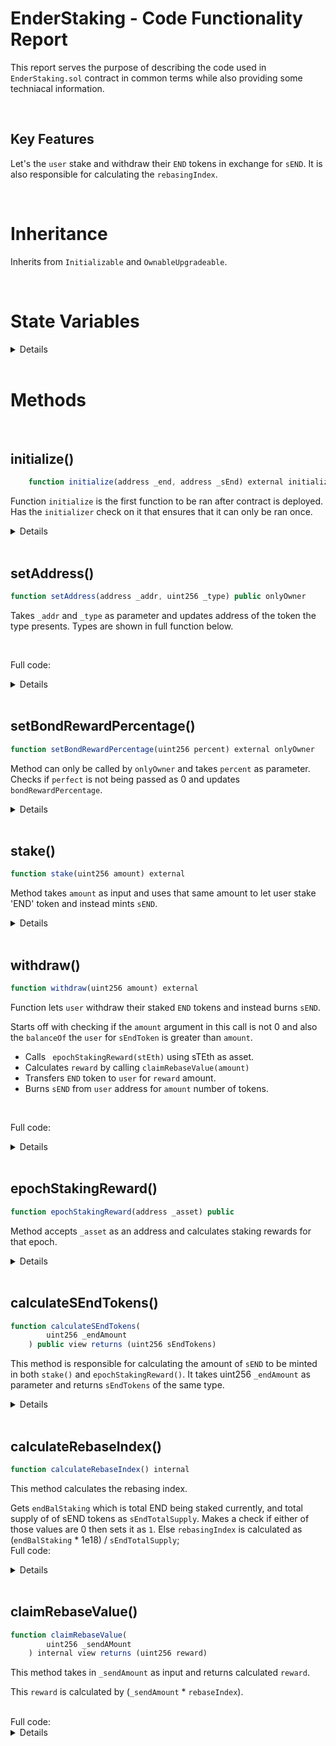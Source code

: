 # EnderStaking - Code Functionality Report

This report serves the purpose of describing the code used in `EnderStaking.sol` contract in common terms while also providing some techniacal information.

<br>

## Key Features

Let's the `user` stake and withdraw their `END` tokens in exchange for `sEND`. It is also responsible for calculating the `rebasingIndex`.

<br>

# Inheritance

Inherits from `Initializable` and `OwnableUpgradeable`.

<br>

# State Variables

<details>

```javascript
    uint public bondRewardPercentage; // Reward percentage for bonds
    uint public rebasingIndex;     // Rebase Index

    address public endToken; // END token contract address
    address public sEndToken; // sEND token contract address
    address public enderTreasury; // EnderTreasury contract address
    address public enderBond; // EnderBond contract address
    address public keeper;  // Chainlink Keeper contract address
    address public stEth;    // stETH contract address
```

</details>

<br>

# Methods

<br>

## initialize()

```javascript
    function initialize(address _end, address _sEnd) external initializer
```

Function `initialize` is the first function to be ran after contract is deployed. Has the `initializer` check on it that ensures that it can only be ran once.

<details>
Takes 2 parameters -

- `_end` - Sets address of END token
- `_sEnd` - Sets address of sEND token

Updates following once ran.

1. `__Ownable_init();` - Ownable contract initializer
2. `setAddress(_end, 3);` - sets address of END token from `setAddress()`
3. `setAddress(_sEnd, 4);` - sets address of sEND token from `setAddress()
4. `bondRewardPercentage = 10;` - set initial value of `bondRewardPercentage`

 </details>

 <br>

## setAddress()

```javascript
function setAddress(address _addr, uint256 _type) public onlyOwner
```

Takes `_addr` and `_type` as parameter and updates address of the token the type presents. Types are shown in full function below.

<br>

Full code:

<details>

```javascript
    function setAddress(address _addr, uint256 _type) public onlyOwner {
        if (_addr == address(0)) revert ZeroAddress();

        if (_type == 1) enderBond = _addr;
        else if (_type == 2) enderTreasury = _addr;
        else if (_type == 3) endToken = _addr;
        else if (_type == 4) sEndToken = _addr;
        else if (_type == 5) keeper = _addr;
        else if (_type == 6) stEth = _addr;

        emit AddressUpdated(_addr, _type);
    }

```

</details>

<br>

## setBondRewardPercentage()

```javascript
function setBondRewardPercentage(uint256 percent) external onlyOwner
```

Method can only be called by `onlyOwner` and takes `percent` as parameter. Checks if `perfect` is not being passed as 0 and updates `bondRewardPercentage`.

<details>

<br>

Full code:

```javascript
 function setBondRewardPercentage(uint256 percent) external onlyOwner {
        if (percent == 0) revert InvalidAmount();

        bondRewardPercentage = percent;
        emit PercentUpdated(bondRewardPercentage);
    }
```

</details>

<br>

## stake()

```javascript
function stake(uint256 amount) external
```

Method takes `amount` as input and uses that same amount to let user stake 'END' token and instead mints `sEND`.

<details>

First makes sure `amount` is not 0.

Performs a check if `balanceOf` the `EnderStaking` (address(this)) is 0 for `endToken`:

- calls `transferFrom` on `endToken`, sending END tokens from `user`, to `EnderStaking` contract for total `amount` number of tokens.
- calls `epochStakingReward()` using `stETH` as asset.
- `sEND` amount as `sEndAmount` is calculated by calling `calculateSEndTokens(amount)`.
- the returned amount of `sEndAmount` is minted for `user`.

```javascript
  if (ISEndToken(endToken).balanceOf(address(this)) == 0) {
            ISEndToken(endToken).transferFrom(msg.sender, address(this), amount);
            epochStakingReward(stEth);
            uint256 sEndAmount = calculateSEndTokens(amount);
            console.log("Receipt token:- ", sEndAmount);
            ISEndToken(sEndToken).mint(msg.sender, sEndAmount);
        }
```

Else if `balanceOf` the `EnderStaking` (address(this)) is not 0:

- calls `transferFrom` on `endToken`, sending END tokens from `user`, to `EnderStaking` contract for total `amount` number of tokens.
- `sEND` amount as `sEndAmount` is calculated by calling `calculateSEndTokens(amount)`.
- the returned amount of `sEndAmount` is minted for `user`.

```javascript
else {
            ISEndToken(endToken).transferFrom(msg.sender, address(this), amount);
            uint256 sEndAmount = calculateSEndTokens(amount);
            console.log("Receipt token:- ", sEndAmount);
            ISEndToken(sEndToken).mint(msg.sender, sEndAmount);
            epochStakingReward(stEth);
        }
```

Emits `Stake(msg.sender, amount)`

<br>

Full code:

<details>

```javascript
    function stake(uint256 amount) external {
        if (amount == 0) revert InvalidAmount();
        console.log("End token deposit:- ", amount);
        console.log(ISEndToken(endToken).balanceOf(address(this)));
        if (ISEndToken(endToken).balanceOf(address(this)) == 0) {
            ISEndToken(endToken).transferFrom(msg.sender, address(this), amount);
            epochStakingReward(stEth);
            uint256 sEndAmount = calculateSEndTokens(amount);
            console.log("Receipt token:- ", sEndAmount);
            ISEndToken(sEndToken).mint(msg.sender, sEndAmount);
        } else {
            ISEndToken(endToken).transferFrom(msg.sender, address(this), amount);
            uint256 sEndAmount = calculateSEndTokens(amount);
            console.log("Receipt token:- ", sEndAmount);
            ISEndToken(sEndToken).mint(msg.sender, sEndAmount);
            epochStakingReward(stEth);
        }
        emit Stake(msg.sender, amount);
    }
```

</details>
</details>

<br>

## withdraw()

```javascript
function withdraw(uint256 amount) external
```

Function lets `user` withdraw their staked `END` tokens and instead burns `sEND`.

Starts off with checking if the `amount` argument in this call is not 0 and also the `balanceOf` the `user` for `sEndToken` is greater than `amount`.

- Calls ` epochStakingReward(stEth)` using sTEth as asset.
- Calculates `reward` by calling `claimRebaseValue(amount)`
- Transfers `END` token to `user` for `reward` amount.
- Burns `sEND` from `user` address for `amount` number of tokens.

<br>

Full code:

<details>

```javascript
    function withdraw(uint256 amount) external {
        if (amount == 0) revert InvalidAmount();
        if (ISEndToken(sEndToken).balanceOf(msg.sender) < amount) revert InvalidAmount();
        // add reward
        epochStakingReward(stEth);
        uint256 reward = claimRebaseValue(amount);
        console.log("Withraw amount of staking contract:- ", reward);
        // transfer token
        ISEndToken(endToken).transfer(msg.sender, reward);
        ISEndToken(sEndToken).burn(msg.sender, amount);
        emit Withdraw(msg.sender, amount);
    }
```

</details>

<br>

## epochStakingReward()

```javascript
function epochStakingReward(address _asset) public
```

Method accepts `_asset` as an address and calculates staking rewards for that epoch.

<details>
Calculates `totalRewards` by calling `stakingRebasingReward(_asset)` on `enderTreasury` contract, and calculates `rw2` by multiplying that `totalRewards` and `bondRewardPercentage` and dividing that by 100.

```javascript
uint256 totalReward = IEnderTreasury(enderTreasury).stakeRebasingReward(_asset);
uint256 rw2 = (totalReward * bondRewardPercentage) / 100;
```

uint256 `sendTokens` the amount of sEND that will be minted to `enderBond` contract. END tokens are of `totalRewards` amount is minted in `EnderStaking` contract.
This amount of sEND `sendTokens` is calculated via calling `EnderStaking::calculateSEndTokens(rw2)` and using `rw2` which we addressed earlier.

```javascript
uint256 sendTokens = calculateSEndTokens(rw2);
        ISEndToken(sEndToken).mint(enderBond, sendTokens);
        ISEndToken(endToken).mint(address(this), totalReward);
```

`EnderBond::epochRewardShareIndexForSend(sendTokens)` is called inside `enderBond` contract and `calculateRebaseIndex()` is called.

Method ends by emitting `EpochStakingReward`(`_asset`, `totalReward`, `rw2`, `sendTokens`)

<br>
Full code:

<details>

```javascript
function epochStakingReward(address _asset) public {
        // if (msg.sender != keeper) revert NotKeeper();
        uint256 totalReward = IEnderTreasury(enderTreasury).stakeRebasingReward(
            _asset
        );
        uint256 rw2 = (totalReward * bondRewardPercentage) / 100;

        uint256 sendTokens = calculateSEndTokens(rw2);
        ISEndToken(sEndToken).mint(enderBond, sendTokens);
        ISEndToken(endToken).mint(address(this), totalReward);
        IEnderBond(enderBond).epochRewardShareIndexForSend(sendTokens);
        calculateRebaseIndex();
        emit EpochStakingReward(_asset, totalReward, rw2, sendTokens);
    }

```

</details>
</details>

<br>

## calculateSEndTokens()

```javascript
function calculateSEndTokens(
        uint256 _endAmount
    ) public view returns (uint256 sEndTokens)
```

This method is responsible for calculating the amount of `sEND` to be minted in both `stake()` and `epochStakingReward()`. It takes uint256 `_endAmount` as parameter and returns `sEndTokens` of the same type.

<details>

It starts by checking if rebasingIndex is equal to 0. In this case `sEndTokens` is equal to `_endAmount`.

Else `sEndTokens` is calculated by (`_endAmount` / `rebasingIndex`)
<br>
Full code:

<details>

```javascript
if (rebasingIndex == 0) {
  console.log("I'm here", _endAmount)
  sEndTokens = _endAmount
  return sEndTokens
} else {
  console.log('else', _endAmount, rebasingIndex)
  sEndTokens = _endAmount / rebasingIndex
  return sEndTokens
}
```

</details>

</details>

<br>

## calculateRebaseIndex()

```javascript
function calculateRebaseIndex() internal
```

This method calculates the rebasing index.

Gets `endBalStaking` which is total END being staked currently, and total supply of of sEND tokens as `sEndTotalSupply`.
Makes a check if either of those values are 0 then sets it as `1`. Else `rebasingIndex` is calculated as (`endBalStaking` \* 1e18) / `sEndTotalSupply`;
<br>
Full code:

<details>

```javascript
function calculateRebaseIndex() internal {
        uint256 endBalStaking = ISEndToken(endToken).balanceOf(address(this));
        uint256 sEndTotalSupply = ISEndToken(sEndToken).totalSupply();
        if (endBalStaking == 0 || sEndTotalSupply == 0) {
            rebasingIndex = 1;
        } else {
            rebasingIndex = (endBalStaking * 10 ** 18) / sEndTotalSupply;
        }
    }
```

</details>

<br>

## claimRebaseValue()

```javascript
function claimRebaseValue(
        uint256 _sendAMount
    ) internal view returns (uint256 reward)
```

This method takes in `_sendAmount` as input and returns calculated `reward`.

This `reward` is calculated by (`_sendAmount` \* `rebaseIndex`).

<br>
Full code:

<details>

```javascript
function claimRebaseValue(
        uint256 _sendAMount
    ) internal view returns (uint256 reward) {
        reward = (_sendAMount * rebasingIndex);
    }
```

</details>
